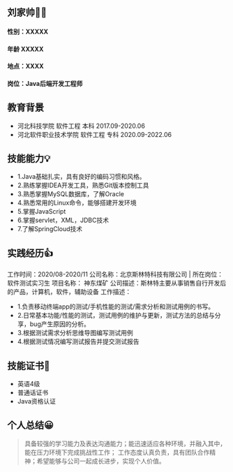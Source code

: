 ## 刘家帅🧐🤞

####  性别：XXXXX
####  年龄  XXXXX
#### 地点：XXXX
#### 岗位：Java后端开发工程师
## 教育背景 

* 河北科技学院                               软件工程         本科    2017.09-2020.06
* 河北软件职业技术学院                软件工程        专科      2020.09-2022.06 

## 技能能力💡
* 1.Java基础扎实，具有良好的编码习惯和风格。
* 2.熟练掌握IDEA开发工具，熟悉Git版本控制工具
* 3.熟悉掌握MySQL数据库，了解Oracle
* 4.熟悉常用的Linux命令，能够搭建开发环境
* 5.掌握JavaScript
* 6.掌握servlet，XML，JDBC技术
* 7.了解SpringCloud技术

## 实践经历👍
工作时间：2020/08-2020/11
公司名称：北京斯林特科技有限公司	| 	所在岗位：软件测试实习生
项目名称： 神东煤矿
公司描述：斯林特主要从事销售自行开发后的产品，计算机，软件，辅助设备
工作描述：
* 1.负责移动终端app的测试/手机性能的测试/需求分析和测试用例的书写。
* 2.日常基本功能/性能的测试，测试用例的维护与更新，测试方法的总结与分享，bug产生原因的分析。
* 3.根据测试需求分析思维导图编写测试用例
* 4.根据测试情况编写测试报告并提交测试报告

## 技能证书🥈
* 英语4级
* 普通话证书
* Java资格认证

## 个人总结😀
> 具备较强的学习能力及表达沟通能力；能迅速适应各种环境，并融入其中，能在压力环境下完成挑战性工作；
工作态度认真负责，具有团队合作精神；希望能够与公司一起成长进步，实现个人价值。


                              
